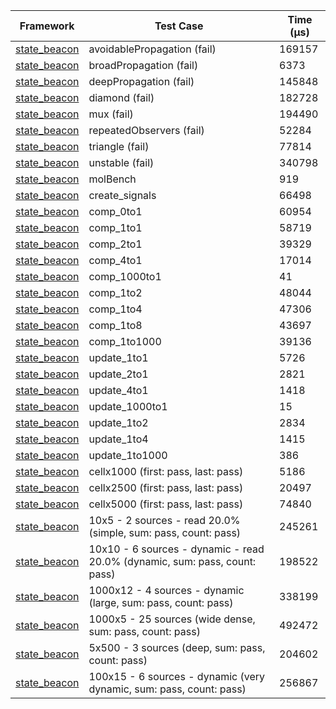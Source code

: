 | Framework | Test Case | Time (μs) |
| --- | --- | --- |
| [state_beacon](https://github.com/jinyus/dart_beacon) | avoidablePropagation (fail) | 169157 |
| [state_beacon](https://github.com/jinyus/dart_beacon) | broadPropagation (fail) | 6373 |
| [state_beacon](https://github.com/jinyus/dart_beacon) | deepPropagation (fail) | 145848 |
| [state_beacon](https://github.com/jinyus/dart_beacon) | diamond (fail) | 182728 |
| [state_beacon](https://github.com/jinyus/dart_beacon) | mux (fail) | 194490 |
| [state_beacon](https://github.com/jinyus/dart_beacon) | repeatedObservers (fail) | 52284 |
| [state_beacon](https://github.com/jinyus/dart_beacon) | triangle (fail) | 77814 |
| [state_beacon](https://github.com/jinyus/dart_beacon) | unstable (fail) | 340798 |
| [state_beacon](https://github.com/jinyus/dart_beacon) | molBench | 919 |
| [state_beacon](https://github.com/jinyus/dart_beacon) | create_signals | 66498 |
| [state_beacon](https://github.com/jinyus/dart_beacon) | comp_0to1 | 60954 |
| [state_beacon](https://github.com/jinyus/dart_beacon) | comp_1to1 | 58719 |
| [state_beacon](https://github.com/jinyus/dart_beacon) | comp_2to1 | 39329 |
| [state_beacon](https://github.com/jinyus/dart_beacon) | comp_4to1 | 17014 |
| [state_beacon](https://github.com/jinyus/dart_beacon) | comp_1000to1 | 41 |
| [state_beacon](https://github.com/jinyus/dart_beacon) | comp_1to2 | 48044 |
| [state_beacon](https://github.com/jinyus/dart_beacon) | comp_1to4 | 47306 |
| [state_beacon](https://github.com/jinyus/dart_beacon) | comp_1to8 | 43697 |
| [state_beacon](https://github.com/jinyus/dart_beacon) | comp_1to1000 | 39136 |
| [state_beacon](https://github.com/jinyus/dart_beacon) | update_1to1 | 5726 |
| [state_beacon](https://github.com/jinyus/dart_beacon) | update_2to1 | 2821 |
| [state_beacon](https://github.com/jinyus/dart_beacon) | update_4to1 | 1418 |
| [state_beacon](https://github.com/jinyus/dart_beacon) | update_1000to1 | 15 |
| [state_beacon](https://github.com/jinyus/dart_beacon) | update_1to2 | 2834 |
| [state_beacon](https://github.com/jinyus/dart_beacon) | update_1to4 | 1415 |
| [state_beacon](https://github.com/jinyus/dart_beacon) | update_1to1000 | 386 |
| [state_beacon](https://github.com/jinyus/dart_beacon) | cellx1000 (first: pass, last: pass) | 5186 |
| [state_beacon](https://github.com/jinyus/dart_beacon) | cellx2500 (first: pass, last: pass) | 20497 |
| [state_beacon](https://github.com/jinyus/dart_beacon) | cellx5000 (first: pass, last: pass) | 74840 |
| [state_beacon](https://github.com/jinyus/dart_beacon) | 10x5 - 2 sources - read 20.0% (simple, sum: pass, count: pass) | 245261 |
| [state_beacon](https://github.com/jinyus/dart_beacon) | 10x10 - 6 sources - dynamic - read 20.0% (dynamic, sum: pass, count: pass) | 198522 |
| [state_beacon](https://github.com/jinyus/dart_beacon) | 1000x12 - 4 sources - dynamic (large, sum: pass, count: pass) | 338199 |
| [state_beacon](https://github.com/jinyus/dart_beacon) | 1000x5 - 25 sources (wide dense, sum: pass, count: pass) | 492472 |
| [state_beacon](https://github.com/jinyus/dart_beacon) | 5x500 - 3 sources (deep, sum: pass, count: pass) | 204602 |
| [state_beacon](https://github.com/jinyus/dart_beacon) | 100x15 - 6 sources - dynamic (very dynamic, sum: pass, count: pass) | 256867 |
